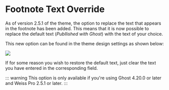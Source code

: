 # Footnote Text Override

As of version 2.5.1 of the theme, the option to replace the text that appears in the footnote has been added. This means that it is now possible to replace the default text (_Publlished with Ghost_) with the text of your choice.

This new option can be found in the theme design settings as shown below:


![](https://res.cloudinary.com/edev/image/upload/v1644746732/weiss-pro/CleanShot_2022-02-13_at_11.04.42.png)

If for some reason you wish to restore the default text, just clear the text you have entered in the corresponding field.

::: warning
This option is only available if you're using Ghost 4.20.0 or later and Weiss Pro 2.5.1 or later.
:::
